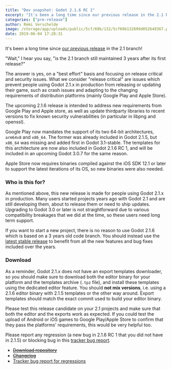 ```yaml
---
title: "Dev snapshot: Godot 2.1.6 RC 1"
excerpt: "It's been a long time since our previous release in the 2.1 branch! The upcoming 2.1.6 release is intended to address new requirements from Google Play and Apple store, as well as update thirdparty libraries to recent versions to fix known security vulnerabilities (in particular in libpng and openssl)."
categories: ["pre-release"]
author: Rémi Verschelde
image: /storage/app/uploads/public/5cf/69b/132/5cf69b132699d052649367.png
date: 2019-06-04 17:28:31
---
```


It's been a long time since [our previous release](/article/maintenance-release-godot-2-1-5) in the 2.1 branch!

"Wait," I hear you say, "is the 2.1 branch still maintained 3 years after its first release?"

The answer is yes, on a "best effort" basis and focusing on release critical and security issues. What we consider "release critical" are issues which prevent people using Godot 2.1.x in production from releasing or updating their game, such as crash issues and adapting to the changing requirements of distribution platforms (mainly Google Play and Apple Store).

The upcoming 2.1.6 release is intended to address new requirements from Google Play and Apple store, as well as update thirdparty libraries to recent versions to fix known security vulnerabilities (in particular in libpng and openssl).

Google Play now mandates the support of its two 64-bit architectures, `arm64v8` and `x86_64`. The former was already included in Godot 2.1.5, but `x86_64` was missing and added first in Godot 3.1-stable. The templates for this architecture are now also included in Godot 2.1.6 RC 1, and will be included in an upcoming Godot 3.0.7 for the same reason.

Apple Store now requires binaries compiled against the iOS SDK 12.1 or later to support the latest iterations of its OS, so new binaries were also needed.

### Who is this for?

As mentioned above, this new release is made for people using Godot 2.1.x in production. Many users started projects years ago with Godot 2.1 and are still developing them, about to release them or need to ship updates. Upgrading to Godot 3.0 or later is not straightforward due to various compatibility breakages that we did at the time, so these users need long term support.

If you want to start a new project, there is no reason to use Godot 2.1.6 which is based on a 3 years old code branch. You should instead use the [latest stable release](/download) to benefit from all the new features and bug fixes included over the years.

### Download

As a reminder, Godot 2.1.x does not have an export templates downloader, so you should make sure to download both the editor binary for your platform and the templates archive (`.tpz` file), and install these templates using the dedicated editor feature. You should **not mix versions**, i.e. using a 2.1.6 editor binary with 2.1.5 templates or the other way around. Export templates should match the exact commit used to build your editor binary.

Please test this release candidate on your 2.1 projects and make sure that both the editor and the exports work as expected. If you could test the upload of Android or iOS games to Google Play/Apple Store to confirm that they pass the platforms' requirements, this would be very helpful too.

Please report any regression (a new bug in 2.1.6 RC 1 that you did not have in 2.1.5) or blocking bug in this [tracker bug report](https://github.com/godotengine/godot/issues/29484).

- [~~Download repository~~](https://download.tuxfamily.org/godotengine/2.1.6/rc1/)
- [~~Changelog~~](https://github.com/godotengine/godot-builds/releases/2.1.6/rc1-Godot_v2.1.6-rc1_changelog.txt)
- [Tracker bug report for regressions](https://github.com/godotengine/godot/issues/29484)
